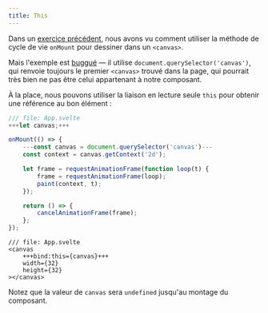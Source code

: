 ```yaml
---
title: This
---
```


Dans un [exercice précédent](onmount), nous avons vu comment utiliser la méthode de cycle de vie `onMount` pour dessiner dans un `<canvas>`.

Mais l'exemple est [buggué](SVELTE_SITE_URL/docs/development#bug) — il utilise `document.querySelector('canvas')`, qui renvoie toujours le premier `<canvas>` trouvé dans la page, qui pourrait très bien ne pas être celui appartenant à notre composant.

À la place, nous pouvons utiliser la liaison en lecture seule `this` pour obtenir une référence au bon élément :

```js
/// file: App.svelte
+++let canvas;+++

onMount(() => {
	---const canvas = document.querySelector('canvas')---
	const context = canvas.getContext('2d');

	let frame = requestAnimationFrame(function loop(t) {
		frame = requestAnimationFrame(loop);
		paint(context, t);
	});

	return () => {
		cancelAnimationFrame(frame);
	};
});
```

```svelte
/// file: App.svelte
<canvas
	+++bind:this={canvas}+++
	width={32}
	height={32}
></canvas>
```

Notez que la valeur de `canvas` sera `undefined` jusqu'au montage du composant.
